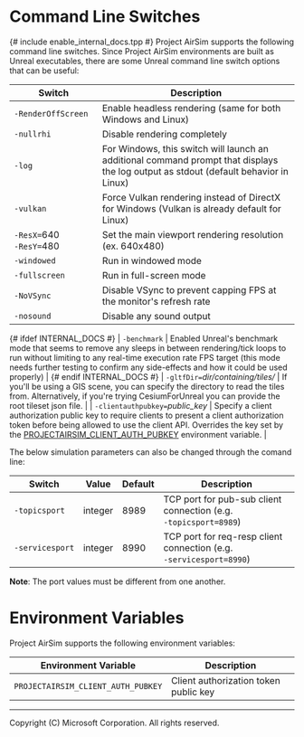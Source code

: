 # Command Line Switches

{# include enable_internal_docs.tpp #}
Project AirSim supports the following command line switches.  Since Project AirSim environments are built as Unreal executables, there are some Unreal command line switch options that can be useful:

| Switch | Description |
| ------ | ----------- |
| <code>&#x2011;RenderOffScreen</code> | Enable headless rendering (same for both Windows and Linux) |
| <code>&#x2011;nullrhi</code> | Disable rendering completely |
| <code>&#x2011;log</code> | For Windows, this switch will launch an additional command prompt that displays the log output as stdout (default behavior in Linux) |
| <code>&#x2011;vulkan</code> | Force Vulkan rendering instead of DirectX for Windows (Vulkan is already default for Linux)
| <code>&#x2011;ResX=</code>640 <code>&#x2011;ResY=</code>480 | Set the main viewport rendering resolution (ex. 640x480) |
| <code>&#x2011;windowed</code> | Run in windowed mode |
| <code>&#x2011;fullscreen</code> | Run in full-screen mode |
| <code>&#x2011;NoVSync</code> | Disable VSync to prevent capping FPS at the monitor's refresh rate |
| <code>&#x2011;nosound</code> | Disable any sound output |
{# ifdef INTERNAL_DOCS #}
| <code>&#x2011;benchmark</code> | Enabled Unreal's benchmark mode that seems to remove any sleeps in between rendering/tick loops to run without limiting to any real-time execution rate FPS target (this mode needs further testing to confirm any side-effects and how it could be used properly) |
{# endif INTERNAL_DOCS #}
| <code>&#x2011;gltfDir=</code><i>dir/containing/tiles/</i> | If you'll be using a GIS scene, you can specify the directory to read the tiles from. Alternatively, if you're trying CesiumForUnreal you can provide the root tileset json file. |
| <code>&#x2011;clientauthpubkey=</code><i>public_key</i> | Specify a client authorization public key to require clients to present a client authorization token before being allowed to use the client API.  Overrides the key set by the [PROJECTAIRSIM_CLIENT_AUTH_PUBKEY](#environment_variables) environment variable. |

The below simulation parameters can also be changed through the comand line:

| Switch | Value | Default | Description |
| ------ | ----- | ----- | ----- |
| <code>&#x2011;topicsport</code> | integer | 8989 | TCP port for pub-sub client connection (e.g. <code>&#x2011;topicsport=8989</code>)|
| <code>&#x2011;servicesport</code> | integer | 8990 | TCP port for req-resp client connection (e.g. <code>&#x2011;servicesport=8990</code>)|

**Note**: The port values must be different from one another.


# Environment Variables

Project AirSim supports the following environment variables:

| Environment Variable | Description |
| -------------------- | ----------- |
| <code>PROJECTAIRSIM_CLIENT_AUTH_PUBKEY</code> | Client authorization token public key

---

Copyright (C) Microsoft Corporation.  All rights reserved.
